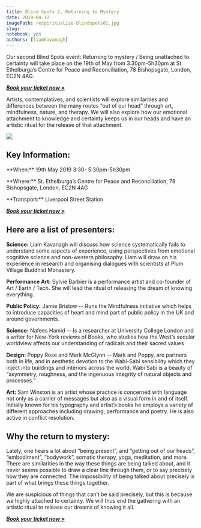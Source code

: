 ```yaml
---
title: Blind Spots 2, Returning to Mystery
date: 2019-04-17
imagePath: respiritualise-blindspots01.jpg
slug:
notebook: yes
authors: [liamkavanagh]
---
```

Our second Blind Spots event: Returning to mystery / Being unattached to certainty will take place on the 19th of May from 3.30pm-5h30pm at  St. Ethelburga’s Centre for Peace and Reconciliation, 78 Bishopsgate, London, EC2N 4AG.

***[Book your ticket now &raquo;][book]***


Artists, contemplatives, and scientists will explore similarities and differences between the many routes “out of our head” through art, mindfulness, nature, and therapy. We will also explore how our emotional attachment to knowledge and certainty keeps us in our heads and have an artistic ritual for the release of that attachment.

<img src="/images/respiritualise-blindspots01.jpg">

## Key Information:
<p> **When:** 19th May 2019 3:30- 5:30pm-5h30pm </p>
<p> **Where:** St. Ethelburga’s Centre for Peace and Reconciliation, 78 Bishopsgate, London, EC2N 4AG </p>
<p> **Transport:** Liverpool Street Station </p>

***[Book your ticket now &raquo;][book]***

## Here are a list of presenters:

**Science:** Liam Kavanagh will discuss how science systematically fails to understand some aspects of experience, using perspectives from emotional cognitive science and non-western philosophy. Liam will draw on his experience in research and organising dialogues with scientists at Plum Village Buddhist Monastery.

**Performance Art:** Sylvie Barbier is a performance artist and co-founder of Art / Earth / Tech.  She will lead the ritual of releasing the dream of knowing everything.

**Public Policy:** Jamie Bristow  -- Runs the Mindfulness initiative which helps to introduce capacities of heart and mind part of public policy in the UK and around governments.

**Science:** Nafees Hamid -- Is a researcher at University College London and a writer for New-York reviews of Books, who studies how the West’s secular worldview affects our understanding of radicals and their sacred values

**Design:** Poppy Rose and Mark McGlynn -- Mark and Poppy, are partners both in life, and in aesthetic devotion to the Wabi-Sabi sensibility which they inject into buildings and interiors across the world. Wabi Sabi is a beauty of “asymmetry, roughness, and the ingenuous integrity of natural objects and processes.”

**Art:** Sam Winston is an artist whose practice is concerned with language not only as a carrier of messages but also as a visual form in and of itself. Initially known for his typography and artist’s books he employs a variety of different approaches including drawing, performance and poetry. He is also active in conflict resolution.

## Why the return to mystery:

Lately, one hears a lot about “being present”, and “getting out of our heads”, “embodiment”, “bodywork”, somatic therapy, yoga, meditation, and more. There are similarities in the way these things are being talked about, and it never seems possible to draw a clear line through them, or to say precisely how they are connected. The impossibility of being talked about precisely is part of what brings these things together.

We are suspicious of things that can’t be said precisely, but this is because we highly attached to certainty. We will thus end the gathering with an artistic ritual to release our dreams of knowing it all.



***[Book your ticket now &raquo;][book]***


[book]: https://ti.to/art-earth-tech/respiritualizing-society

